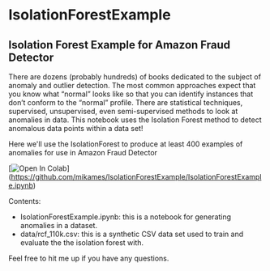# IsolationForestExample

Isolation Forest Example for Amazon Fraud Detector
------
There are dozens (probably hundreds) of books dedicated to the subject of anomaly and outlier detection. The most common approaches expect that you know what “normal” looks like so that you can identify instances that don’t conform to the “normal” profile. There are statistical techniques, supervised, unsupervised, even semi-supervised methods to look at anomalies in data. This notebook uses the Isolation Forest method to detect anomalous data points within a data set!

Here we'll use the IsolationForest to produce at least 400 examples of anomalies for use in Amazon Fraud Detector

[![Open In Colab](https://colab.research.google.com/assets/colab-badge.svg)]
(https://github.com/mikames/IsolationForestExample/IsolationForestExample.ipynb)


Contents:
- IsolationForestExample.ipynb: this is a notebook for generating anomalies in a dataset. 
- data/rcf_110k.csv: this is a synthetic CSV data set used to train and evaluate the the isolation forest with. 

Feel free to hit me up if you have any questions. 



